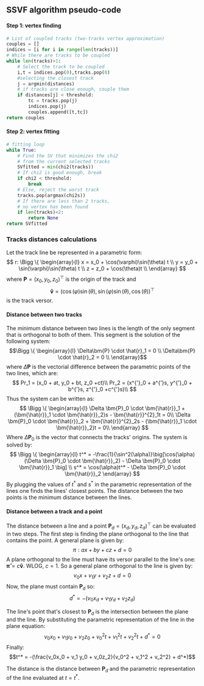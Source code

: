## SSVF algorithm pseudo-code
#### Step 1: vertex finding
```python
# List of coupled tracks (two-tracks vertex approximation)
couples = []
indices = [i for i in range(len(tracks))]
# While there are tracks to be coupled
while len(tracks)>1:
    # Select the track to be coupled
    i,t = indices.pop(0),tracks.pop(0)
    #selecting the closest track
    j = argmin(distances)
    # if tracks are close enough, couple them
    if distances[j] < threshold:
        tc = tracks.pop(j)
        indices.pop(j)
        couples.append([t,tc])
return couples
```

#### Step 2: vertex fitting
```python
# fitting loop
while True:
    # Find the SV that minimizes the chi2
    # from the current selected tracks
    SVfitted = min(chi2(tracks))
    # If chi2 is good enough, break
    if chi2 < threshold:
        break
    # Else, reject the worst track
    tracks.pop(argmax(chi2s))
    # If there are less than 2 tracks,
    # no vertex has been found
    if len(tracks)<2:
        return None
return SVfitted
```

### Tracks distances calculations

Let the track line be represented in a parametric form:
$$
r: \Bigg \{ \begin{array}{l}
    x = x_0 + \cos(\varphi)\sin(\theta)  t \\
    y = y_0 + \sin(\varphi)\sin(\theta) t \\
    z = z_0 + \cos(\theta)t \\
    \end{array}
$$
where $\bm{P}=(x_0,y_0,z_0)^{\top}$ is the origin of the track and $$\bm{\hat{v}} = (\cos(\varphi)\sin(\theta),\sin(\varphi)\sin(\theta),\cos(\theta))^{\top}$$
is the track versor.
#### Distance between two tracks
The minimum distance between two lines is the length of the only segment that is orthogonal to both of them. This segment is the solution of the following system:
$$\Bigg \{ \begin{array}{l}
    \Delta\bm{P} \cdot \hat{r}_1 = 0 \\
    \Delta\bm{P} \cdot \hat{r}_2 = 0 \\
\end{array}$$
where $\Delta \bm{P}$ is the vectorial difference between the parametric points of the two lines, which are:
$$      
Pr_1 = (x_0 + at, y_0 + bt, z_0 +ct)\\
Pr_2 = (x^{'}_0 + a^{'}s, y^{'}_0 + b^{'}s, z^{'}_0 +c^{'}s)\\
$$
Thus the system can be written as:
$$
\Bigg \{ \begin{array}{l}
    \Delta \bm{P}_0 \cdot \bm{\hat{r}}_1 + (\bm{\hat{r}}_1 \cdot \bm{\hat{r}}_2)s - \bm{\hat{r}}^{2}_1t = 0\\
    \Delta \bm{P}_0 \cdot \bm{\hat{r}}_2 + \bm{\hat{r}}^{2}_2s - (\bm{\hat{r}}_1 \cdot \bm{\hat{r}}_2)t = 0\\            
\end{array}
$$
Where $\Delta \bm{P}_0$ is the vector that connects the tracks' origins.
The system is solved by:
$$
\Bigg \{ \begin{array}{l}
    t^* = -\frac{1}{\sin^2(\alpha)}\big[\cos(\alpha)(\Delta \bm{P}_0 \cdot \bm{\hat{r}}_2) - \Delta \bm{P}_0 \cdot \bm{\hat{r}}_1 \big] \\
    s^* = \cos(\alpha)t^* - \Delta \bm{P}_0 \cdot \bm{\hat{r}}_2
\end{array}
$$
By plugging the values of $t^*$ and $s^*$ in the parametric representation of the lines one finds the lines' closest points. The distance between the two points is the minimum distance between the lines.

#### Distance between a track and a point
The distance between a line and a point $\bm{P}_d=(x_d,y_d,z_d)^{\top}$ can be evaluated in two steps. The first step is  finding the plane orthogonal to the line that contains the point.
A general plane is given by:
$$\pi: ax+by+cz+d=0$$
A plane orthogonal to the line must have its versor parallel to the line's one: $\bm{\hat{\pi}} = c \bm{\hat{v}}$. WLOG, $c=1$.
So a general plane orthogonal to the line is given by:
$$v_0 x + v_1 y + v_2 z + d = 0$$
Now, the plane must contain $\bm{P}_d$ so:
$$d^* = -(v_0 x_d + v_1 y_d + v_2 z_d)$$

The line's point that's closest to $\bm{P}_d$ is the intersection between the plane and the line. By substituting the parametric representation of the line in the plane equation:
$$
v_0 x_0 + v_1 y_0 + v_2 z_0 + v_0^2 t + v_1^2 t + v_2^2 t + d^* = 0
$$
Finally:
$$t^* = -(\frac{v_0x_0 + v_1 y_0 + v_0z_2}{v_0^2 + v_1^2 + v_2^2} + d^*)$$

The distance is the distance between $\bm{P}_d$ and the parametric representation of the line evaluated at $t = t^*$.